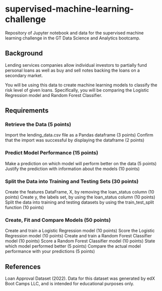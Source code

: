 # supervised-machine-learning-challenge
Repository of Jupyter notebook and data for the supervised machine learning challenge in the GT Data Science and Analytics bootcamp.

## Background
Lending services companies allow individual investors to partially fund personal loans as well as buy and sell notes backing the loans on a secondary market.

You will be using this data to create machine learning models to classify the risk level of given loans. Specifically, you will be comparing the Logistic Regression model and Random Forest Classifier.

## Requirements
### Retrieve the Data (5 points)
Import the lending_data.csv file as a Pandas dataframe (3 points)
Confirm that the import was successful by displaying the dataframe (2 points)
### Predict Model Performance (15 points)
Make a prediction on which model will perform better on the data (5 points)
Justify the prediction with information about the models (10 points)
### Split the Data into Training and Testing Sets (30 points)
Create the features DataFrame, X, by removing the loan_status column (10 points)
Create y, the labels set, by using the loan_status column (10 points)
Split the data into training and testing datasets by using the train_test_split function (10 points)
### Create, Fit and Compare Models (50 points)
Create and train a Logistic Regression model (10 points)
Score the Logistic Regression model (10 points)
Create and train a Random Forest Classifier model (10 points)
Score a Random Forest Classifier model (10 points)
State which model performed better (5 points)
Compare the actual model performance with your predictions (5 points)

## References
Loan Approval Dataset (2022). Data for this dataset was generated by edX Boot Camps LLC, and is intended for educational purposes only.